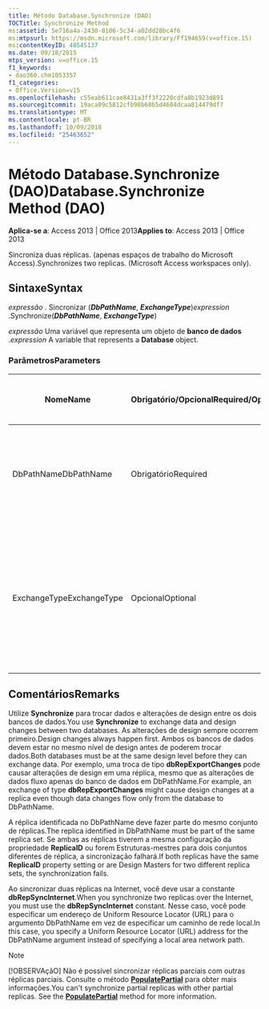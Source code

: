 ```yaml
---
title: Método Database.Synchronize (DAO)
TOCTitle: Synchronize Method
ms:assetid: 5e716a4a-2430-8106-5c34-a02dd28bc4f6
ms:mtpsurl: https://msdn.microsoft.com/library/Ff194659(v=office.15)
ms:contentKeyID: 48545137
ms.date: 09/18/2015
mtps_version: v=office.15
f1_keywords:
- dao360.chm1053357
f1_categories:
- Office.Version=v15
ms.openlocfilehash: c55eab611cae8431a3ff3f2220cdfa8b1923d891
ms.sourcegitcommit: 19aca09c5812cfb98b68b5d4604dcaa814479df7
ms.translationtype: MT
ms.contentlocale: pt-BR
ms.lasthandoff: 10/09/2018
ms.locfileid: "25463652"
---
```

# <a name="databasesynchronize-method-dao"></a><span data-ttu-id="0f097-102">Método Database.Synchronize (DAO)</span><span class="sxs-lookup"><span data-stu-id="0f097-102">Database.Synchronize Method (DAO)</span></span>


<span data-ttu-id="0f097-103">**Aplica-se a**: Access 2013 | Office 2013</span><span class="sxs-lookup"><span data-stu-id="0f097-103">**Applies to**: Access 2013 | Office 2013</span></span>

<span data-ttu-id="0f097-p101">Sincroniza duas réplicas. (apenas espaços de trabalho do Microsoft Access).</span><span class="sxs-lookup"><span data-stu-id="0f097-p101">Synchronizes two replicas. (Microsoft Access workspaces only).</span></span>

## <a name="syntax"></a><span data-ttu-id="0f097-106">Sintaxe</span><span class="sxs-lookup"><span data-stu-id="0f097-106">Syntax</span></span>

<span data-ttu-id="0f097-107">*expressão* . Sincronizar (***DbPathName***, ***ExchangeType***)</span><span class="sxs-lookup"><span data-stu-id="0f097-107">*expression* .Synchronize(***DbPathName***, ***ExchangeType***)</span></span>

<span data-ttu-id="0f097-108">*expressão* Uma variável que representa um objeto de **banco de dados** .</span><span class="sxs-lookup"><span data-stu-id="0f097-108">*expression* A variable that represents a **Database** object.</span></span>

### <a name="parameters"></a><span data-ttu-id="0f097-109">Parâmetros</span><span class="sxs-lookup"><span data-stu-id="0f097-109">Parameters</span></span>

<table>
<colgroup>
<col style="width: 25%" />
<col style="width: 25%" />
<col style="width: 25%" />
<col style="width: 25%" />
</colgroup>
<thead>
<tr class="header">
<th><p><span data-ttu-id="0f097-110">Nome</span><span class="sxs-lookup"><span data-stu-id="0f097-110">Name</span></span></p></th>
<th><p><span data-ttu-id="0f097-111">Obrigatório/Opcional</span><span class="sxs-lookup"><span data-stu-id="0f097-111">Required/Optional</span></span></p></th>
<th><p><span data-ttu-id="0f097-112">Tipo de dados</span><span class="sxs-lookup"><span data-stu-id="0f097-112">Data Type</span></span></p></th>
<th><p><span data-ttu-id="0f097-113">Descrição</span><span class="sxs-lookup"><span data-stu-id="0f097-113">Description</span></span></p></th>
</tr>
</thead>
<tbody>
<tr class="odd">
<td><p><span data-ttu-id="0f097-114">DbPathName</span><span class="sxs-lookup"><span data-stu-id="0f097-114">DbPathName</span></span></p></td>
<td><p><span data-ttu-id="0f097-115">Obrigatório</span><span class="sxs-lookup"><span data-stu-id="0f097-115">Required</span></span></p></td>
<td><p><span data-ttu-id="0f097-116"><strong>String</strong></span><span class="sxs-lookup"><span data-stu-id="0f097-116"><strong>String</strong></span></span></p></td>
<td><p><span data-ttu-id="0f097-117">O caminho para a réplica de destino com a qual o banco de dados será sincronizado.</span><span class="sxs-lookup"><span data-stu-id="0f097-117">The path to the target replica with which database will be synchronized.</span></span></p></td>
</tr>
<tr class="even">
<td><p><span data-ttu-id="0f097-118">ExchangeType</span><span class="sxs-lookup"><span data-stu-id="0f097-118">ExchangeType</span></span></p></td>
<td><p><span data-ttu-id="0f097-119">Opcional</span><span class="sxs-lookup"><span data-stu-id="0f097-119">Optional</span></span></p></td>
<td><p><span data-ttu-id="0f097-120"><strong>Variant</strong></span><span class="sxs-lookup"><span data-stu-id="0f097-120"><strong>Variant</strong></span></span></p></td>
<td><p><span data-ttu-id="0f097-121">Uma constante <strong><a href="synchronizetypeenum-enumeration-dao.md">SynchronizeTypeEnum</a></strong> indicando a direção para sincronização das alterações entre os dois bancos de dados.</span><span class="sxs-lookup"><span data-stu-id="0f097-121">A <strong><a href="synchronizetypeenum-enumeration-dao.md">SynchronizeTypeEnum</a></strong> constant indicating which direction to synchronize changes between the two databases.</span></span></p></td>
</tr>
</tbody>
</table>


## <a name="remarks"></a><span data-ttu-id="0f097-122">Comentários</span><span class="sxs-lookup"><span data-stu-id="0f097-122">Remarks</span></span>

<span data-ttu-id="0f097-123">Utilize **Synchronize** para trocar dados e alterações de design entre os dois bancos de dados.</span><span class="sxs-lookup"><span data-stu-id="0f097-123">You use **Synchronize** to exchange data and design changes between two databases.</span></span> <span data-ttu-id="0f097-124">As alterações de design sempre ocorrem primeiro.</span><span class="sxs-lookup"><span data-stu-id="0f097-124">Design changes always happen first.</span></span> <span data-ttu-id="0f097-125">Ambos os bancos de dados devem estar no mesmo nível de design antes de poderem trocar dados.</span><span class="sxs-lookup"><span data-stu-id="0f097-125">Both databases must be at the same design level before they can exchange data.</span></span> <span data-ttu-id="0f097-126">Por exemplo, uma troca de tipo **dbRepExportChanges** pode causar alterações de design em uma réplica, mesmo que as alterações de dados fluxo apenas do banco de dados em DbPathName.</span><span class="sxs-lookup"><span data-stu-id="0f097-126">For example, an exchange of type **dbRepExportChanges** might cause design changes at a replica even though data changes flow only from the database to DbPathName.</span></span>

<span data-ttu-id="0f097-127">A réplica identificada no DbPathName deve fazer parte do mesmo conjunto de réplicas.</span><span class="sxs-lookup"><span data-stu-id="0f097-127">The replica identified in DbPathName must be part of the same replica set.</span></span> <span data-ttu-id="0f097-128">Se ambas as réplicas tiverem a mesma configuração da propriedade **ReplicaID** ou forem Estruturas-mestres para dois conjuntos diferentes de réplica, a sincronização falhará.</span><span class="sxs-lookup"><span data-stu-id="0f097-128">If both replicas have the same **ReplicaID** property setting or are Design Masters for two different replica sets, the synchronization fails.</span></span>

<span data-ttu-id="0f097-129">Ao sincronizar duas réplicas na Internet, você deve usar a constante **dbRepSyncInternet**.</span><span class="sxs-lookup"><span data-stu-id="0f097-129">When you synchronize two replicas over the Internet, you must use the **dbRepSyncInternet** constant.</span></span> <span data-ttu-id="0f097-130">Nesse caso, você pode especificar um endereço de Uniform Resource Locator (URL) para o argumento DbPathName em vez de especificar um caminho de rede local.</span><span class="sxs-lookup"><span data-stu-id="0f097-130">In this case, you specify a Uniform Resource Locator (URL) address for the DbPathName argument instead of specifying a local area network path.</span></span>


> [!NOTE]
> <P><span data-ttu-id="0f097-p105">[!OBSERVAçãO] Não é possível sincronizar réplicas parciais com outras réplicas parciais. Consulte o método <STRONG><A href="database-populatepartial-method-dao.md">PopulatePartial</A></STRONG> para obter mais informações.</span><span class="sxs-lookup"><span data-stu-id="0f097-p105">You can't synchronize partial replicas with other partial replicas. See the <STRONG><A href="database-populatepartial-method-dao.md">PopulatePartial</A></STRONG> method for more information.</span></span></P>


